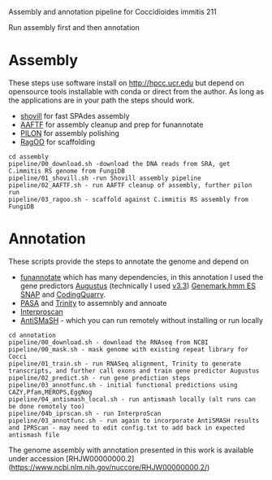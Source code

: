 Assembly and annotation pipeline for Coccidioides immitis 211

Run assembly first and then annotation

Assembly
=====
These steps use software install on http://hpcc.ucr.edu but depend on opensource tools installable with conda or direct from the author. As long as the applications are in your path the steps should work. 

* [shovill](https://github.com/tseemann/shovill) for fast SPAdes assembly
* [AAFTF](https://github.com/stajichlab/AAFTF) for assembly cleanup and prep for funannotate
* [PILON](https://github.com/broadinstitute/pilon/wiki) for assembly polishing
* [RagOO](https://github.com/malonge/RaGOO) for scaffolding
```
cd assembly
pipeline/00_download.sh -download the DNA reads from SRA, get C.immitis RS genome from FungiDB
pipeline/01_shovill.sh -run Shovill assembly pipeline
pipeline/02_AAFTF.sh - run AAFTF cleanup of assembly, further pilon run
pipeline/03_ragoo.sh - scaffold against C.immitis RS assembly from FungiDB
```

Annotation
=====
These scripts provide the steps to annotate the genome and depend on 
* [funannotate](https://github.com/nextgenusfs/funannotate) which has many dependencies, in this annotation I used the gene predictors [Augustus](https://github.com/Gaius-Augustus/Augustus) (technically I used [v3.3](http://bioinf.uni-greifswald.de/augustus/binaries/old/)) [Genemark.hmm ES](http://exon.gatech.edu/GeneMark/gmes_instructions.html) [SNAP](https://github.com/KorfLab/SNAP) and [CodingQuarry](https://sourceforge.net/projects/codingquarry/).
* [PASA](https://pasapipeline.github.io/) and [Trinity](http://trinityrnaseq.github.io/) to assemnbly and annoate 
* [Interproscan](https://github.com/ebi-pf-team/interproscan/wiki/HowToRun)
* [AntiSMaSH](https://fungismash.secondarymetabolites.org/) - which you can run remotely without installing or run locally
```
cd annotation
pipeline/00_download.sh - download the RNAseq from NCBI
pipeline/00_mask.sh - mask genome with existing repeat library for Cocci
pipeline/01_train.sh - run RNASeq alignment, Trinity to generate transcripts, and further call exons and train gene predictor Augustus
pipeline/02_predict.sh - run gene prediction steps
pipeline/03_annotfunc.sh - initial functional predictions using CAZY,Pfam,MEROPS,EggNog
pipeline/04_antismash_local.sh - run antismash locally (alt runs can be done remotely too)
pipeline/04b_iprscan.sh - run InterproScan
pipeline/03_annotfunc.sh - run again to incorporate AntiSMASH results and IPRScan - may need to edit config.txt to add back in expected antismash file
```

The genome assembly with annotation presented in this work is available under accession [RHJW00000000.2] (https://www.ncbi.nlm.nih.gov/nuccore/RHJW00000000.2/)
